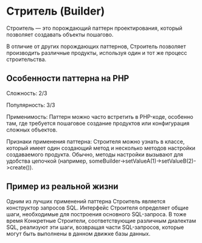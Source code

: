 # Стритель (Builder)

Строитель — это порождающий паттерн проектирования, который позволяет создавать объекты пошагово.

В отличие от других порождающих паттернов, Строитель позволяет производить различные продукты, используя один и тот же процесс строительства.

## Особенности паттерна на PHP

Сложность: 2/3

Популярность: 3/3

Применимость: Паттерн можно часто встретить в PHP-коде, особенно там, где требуется пошаговое создание продуктов или конфигурация сложных объектов.

Признаки применения паттерна: Строителя можно узнать в классе, который имеет один создающий метод и несколько методов настройки создаваемого продукта. Обычно, методы настройки вызывают для удобства цепочкой (например, someBuilder->setValueA(1)->setValueB(2)->create()).

## Пример из реальной жизни

Одним из лучших применений паттерна Строитель является конструктор запросов SQL. Интерфейс Строителя определяет общие шаги, необходимые для построения основного SQL-запроса. В тоже время Конкретные Строители, соответствующие различным диалектам SQL, реализуют эти шаги, возвращая части SQL-запросов, которые могут быть выполнены в данном движке базы данных.